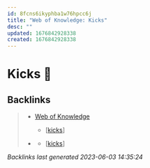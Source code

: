```yaml
---
id: 8fcns6ikyphba1w76hpcc6j
title: "Web of Knowledge: Kicks"
desc: ""
updated: 1676842928338
created: 1676842928338
---
```


# Kicks 🦶

## Backlinks

> - [Web of Knowledge](..\web-of-knowledge.md)
>   - [[kicks]]
>    
> - [](..\techniques\deflecting-hammer.md)
>   - [[kicks]]

_Backlinks last generated 2023-06-03 14:35:24_

[//begin]: # "Autogenerated link references for markdown compatibility"
[kicks]: kicks "Web of Knowledge: Kicks"
[//end]: # "Autogenerated link references"
